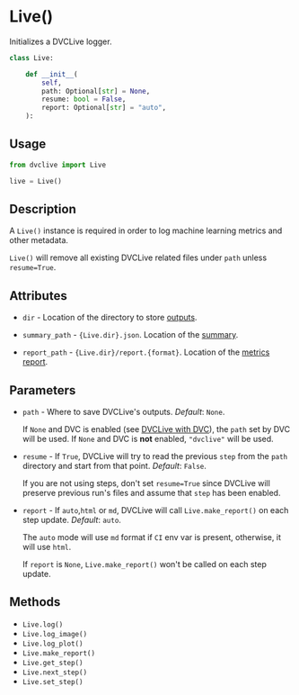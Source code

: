 # Live()

Initializes a DVCLive logger.

```py
class Live:

    def __init__(
        self,
        path: Optional[str] = None,
        resume: bool = False,
        report: Optional[str] = "auto",
    ):
```

## Usage

```py
from dvclive import Live

live = Live()
```

## Description

A `Live()` instance is required in order to log machine learning metrics and
other metadata.

<admon type="warn">

`Live()` will remove all existing DVCLive related files under `path` unless
`resume=True`.

</admon>

## Attributes

- `dir` - Location of the directory to store
  [outputs](/doc/dvclive/get-started#outputs).

- `summary_path` - `{Live.dir}.json`. Location of the
  [summary](/doc/dvclive/api-reference/live/log#description).

- `report_path` - `{Live.dir}/report.{format}`. Location of the
  [metrics report](/doc/dvclive/api-reference/live/make_report#description).

## Parameters

- `path` - Where to save DVCLive's outputs. _Default_: `None`.

  If `None` and DVC is enabled (see
  [DVCLive with DVC](/docs/dvclive/dvclive-with-dvc)), the `path` set by DVC
  will be used. If `None` and DVC is **not** enabled, `"dvclive"` will be used.

- `resume` - If `True`, DVCLive will try to read the previous `step` from the
  `path` directory and start from that point. _Default_: `False`.

  <admon type="info">

  If you are not using steps, don't set `resume=True` since DVCLive will
  preserve previous run's files and assume that `step` has been enabled.

  </admon>

- `report` - If `auto`,`html` or `md`, DVCLive will call `Live.make_report()` on
  each step update. _Default_: `auto`.

  The `auto` mode will use `md` format if `CI` env var is present, otherwise, it
  will use `html`.

  If `report` is `None`, `Live.make_report()` won't be called on each step
  update.

## Methods

- `Live.log()`
- `Live.log_image()`
- `Live.log_plot()`
- `Live.make_report()`
- `Live.get_step()`
- `Live.next_step()`
- `Live.set_step()`
